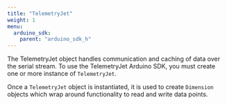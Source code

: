 ```yaml
---
title: "TelemetryJet"
weight: 1
menu:
  arduino_sdk:
    parent: "arduino_sdk_h"
---
```


The TelemetryJet object handles communication and caching of data over the serial stream. To use the TelemetryJet Arduino SDK, you must create one or more instance of `TelemetryJet`.

Once a `TelemetryJet` object is instantiated, it is used to create `Dimension` objects which wrap around functionality to read and write data points.